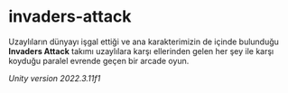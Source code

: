 # invaders-attack
Uzaylıların dünyayı işgal ettiği ve ana karakterimizin de içinde bulunduğu **Invaders Attack** takımı uzaylılara karşı ellerinden gelen her şey ile karşı koyduğu paralel evrende geçen bir arcade oyun.

*_Unity version 2022.3.11f1_*
